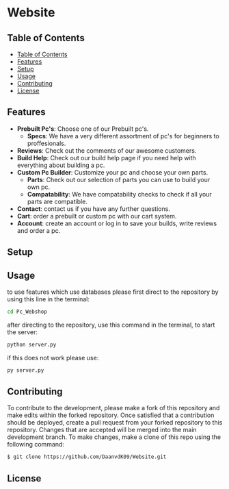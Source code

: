 # Website

## Table of Contents
- [Table of Contents](https://github.com/DaanvdK09/Pc_Webshop#table-of-contents)
- [Features](https://github.com/DaanvdK09/Pc_Webshop#Features)
- [Setup](https://github.com/DaanvdK09/Pc_Webshop#setup)
- [Usage](https://github.com/DaanvdK09/Pc_Webshop#usage)
- [Contributing](https://github.com/DaanvdK09/Pc_Webshop#contributing)
- [License](https://github.com/DaanvdK09/Pc_Webshop#license)

## Features
- **Prebuilt Pc's**: Choose one of our Prebuilt pc's.
  - **Specs**: We have a very different assortment of pc's for beginners to proffesionals.
- **Reviews**: Check out the comments of our awesome customers.
- **Build Help**: Check out our build help page if you need help with everything about building a pc.
- **Custom Pc Builder**: Customize your pc and choose your own parts.
  - **Parts**: Check out our selection of parts you can use to build your own pc.
  - **Compatability**: We have compatability checks to check if all your parts are compatible.
- **Contact**: contact us if you have any further questions.
- **Cart**: order a prebuilt or custom pc with our cart system.
- **Account**: create an account or log in to save your builds, write reviews and order a pc.

## Setup


## Usage
to use features which use databases please first direct to the repository by using this line in the terminal:
```sh
cd Pc_Webshop
```
after directing to the repository, use this command in the terminal, to start the server:
```sh
python server.py
```
if this does not work please use:
```sh
py server.py
```


## Contributing
To contribute to the development, please make a fork of this repository and make edits within the forked repository. Once satisfied that a contribution should be deployed, create a pull request from your forked repository to this repository. Changes that are accepted will be merged into the main development branch. To make changes, make a clone of this repo using the following command:
```sh
$ git clone https://github.com/DaanvdK09/Website.git
```

## License
